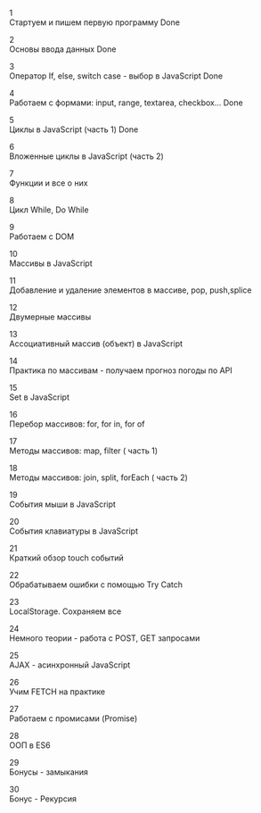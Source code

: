 1	
Стартуем и пишем первую программу
Done

2	
Основы ввода данных
Done

3	
Оператор If, else, switch case - выбор в JavaScript
Done

4	
Работаем с формами: input, range, textarea, checkbox...
Done

5	
Циклы в JavaScript (часть 1)
Done

6	
Вложенные циклы в JavaScript (часть 2)

7	
Функции и все о них

8	
Цикл While, Do While

9	
Работаем с DOM

10	
Массивы в JavaScript

11	
Добавление и удаление элементов в массиве, pop, push,splice

12	
Двумерные массивы

13	
Ассоциативный массив (объект) в JavaScript

14	
Практика по массивам - получаем прогноз погоды по API

15	
Set в JavaScript

16	
Перебор массивов: for, for in, for of

17	
Методы массивов: map, filter ( часть 1)

18	
Методы массивов: join, split, forEach ( часть 2)

19	
События мыши в JavaScript

20	
События клавиатуры в JavaScript

21	
Краткий обзор touch событий

22	
Обрабатываем ошибки с помощью Try Catch

23	
LocalStorage. Сохраняем все

24	
Немного теории - работа с POST, GET запросами

25	
AJAX - асинхронный JavaScript

26	
Учим FETCH на практике

27	
Работаем с промисами (Promise)

28	
ООП в ES6

29	
Бонусы - замыкания

30	
Бонус - Рекурсия
